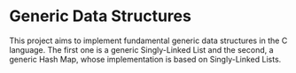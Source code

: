 # Generic Data Structures

This project aims to implement fundamental generic data structures in the C language.
The first one is a generic Singly-Linked List and the second, a generic Hash Map, whose implementation is based on Singly-Linked Lists.